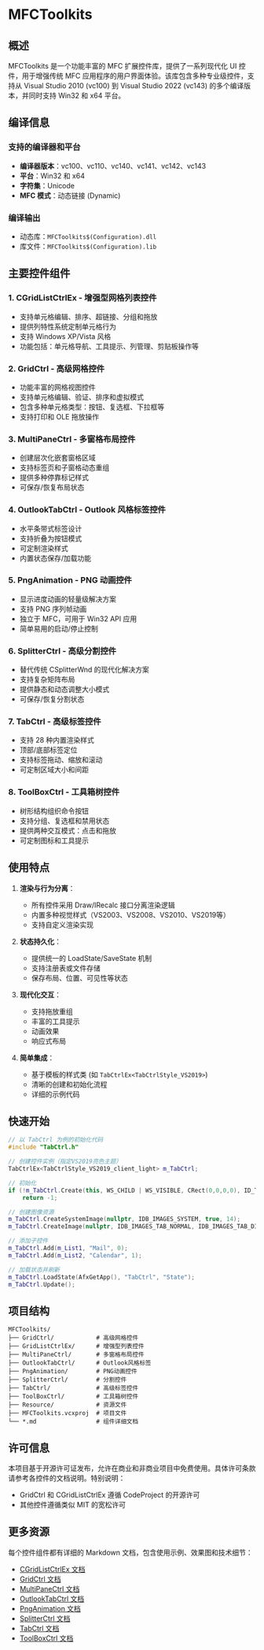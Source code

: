 # MFCToolkits

## 概述

MFCToolkits 是一个功能丰富的 MFC 扩展控件库，提供了一系列现代化 UI 控件，用于增强传统 MFC 应用程序的用户界面体验。该库包含多种专业级控件，支持从 Visual Studio 2010 (vc100) 到 Visual Studio 2022 (vc143) 的多个编译版本，并同时支持 Win32 和 x64 平台。

## 编译信息

### 支持的编译器和平台
- **编译器版本**：vc100、vc110、vc140、vc141、vc142、vc143
- **平台**：Win32 和 x64
- **字符集**：Unicode
- **MFC 模式**：动态链接 (Dynamic)

### 编译输出
- 动态库：`MFCToolkits$(Configuration).dll`
- 库文件：`MFCToolkits$(Configuration).lib`

## 主要控件组件

### 1. CGridListCtrlEx - 增强型网格列表控件
- 支持单元格编辑、排序、超链接、分组和拖放
- 提供列特性系统定制单元格行为
- 支持 Windows XP/Vista 风格
- 功能包括：单元格导航、工具提示、列管理、剪贴板操作等

### 2. GridCtrl - 高级网格控件
- 功能丰富的网格视图控件
- 支持单元格编辑、验证、排序和虚拟模式
- 包含多种单元格类型：按钮、复选框、下拉框等
- 支持打印和 OLE 拖放操作

### 3. MultiPaneCtrl - 多窗格布局控件
- 创建层次化嵌套窗格区域
- 支持标签页和子窗格动态重组
- 提供多种停靠标记样式
- 可保存/恢复布局状态

### 4. OutlookTabCtrl - Outlook 风格标签控件
- 水平条带式标签设计
- 支持折叠为按钮模式
- 可定制渲染样式
- 内置状态保存/加载功能

### 5. PngAnimation - PNG 动画控件
- 显示进度动画的轻量级解决方案
- 支持 PNG 序列帧动画
- 独立于 MFC，可用于 Win32 API 应用
- 简单易用的启动/停止控制

### 6. SplitterCtrl - 高级分割控件
- 替代传统 CSplitterWnd 的现代化解决方案
- 支持复杂矩阵布局
- 提供静态和动态调整大小模式
- 可保存/恢复分割状态

### 7. TabCtrl - 高级标签控件
- 支持 28 种内置渲染样式
- 顶部/底部标签定位
- 支持标签拖动、缩放和滚动
- 可定制区域大小和间距

### 8. ToolBoxCtrl - 工具箱树控件
- 树形结构组织命令按钮
- 支持分组、复选框和禁用状态
- 提供两种交互模式：点击和拖放
- 可定制图标和工具提示

## 使用特点

1. **渲染与行为分离**：
   - 所有控件采用 Draw/IRecalc 接口分离渲染逻辑
   - 内置多种视觉样式（VS2003、VS2008、VS2010、VS2019等）
   - 支持自定义渲染实现

2. **状态持久化**：
   - 提供统一的 LoadState/SaveState 机制
   - 支持注册表或文件存储
   - 保存布局、位置、可见性等状态

3. **现代化交互**：
   - 支持拖放重组
   - 丰富的工具提示
   - 动画效果
   - 响应式布局

4. **简单集成**：
   - 基于模板的样式类 (如 `TabCtrlEx<TabCtrlStyle_VS2019>`)
   - 清晰的创建和初始化流程
   - 详细的示例代码

## 快速开始

```cpp
// 以 TabCtrl 为例的初始化代码
#include "TabCtrl.h"

// 创建控件实例（指定VS2019亮色主题）
TabCtrlEx<TabCtrlStyle_VS2019_client_light> m_TabCtrl;

// 初始化
if (!m_TabCtrl.Create(this, WS_CHILD | WS_VISIBLE, CRect(0,0,0,0), ID_TabCtrl))
    return -1;

// 创建图像资源
m_TabCtrl.CreateSystemImage(nullptr, IDB_IMAGES_SYSTEM, true, 14);
m_TabCtrl.CreateImage(nullptr, IDB_IMAGES_TAB_NORMAL, IDB_IMAGES_TAB_DISABLE, true, 16);

// 添加子控件
m_TabCtrl.Add(m_List1, "Mail", 0);
m_TabCtrl.Add(m_List2, "Calendar", 1);

// 加载状态并刷新
m_TabCtrl.LoadState(AfxGetApp(), "TabCtrl", "State");
m_TabCtrl.Update();
```

## 项目结构

```
MFCToolkits/
├── GridCtrl/            # 高级网格控件
├── GridListCtrlEx/      # 增强型列表控件
├── MultiPaneCtrl/       # 多窗格布局控件
├── OutlookTabCtrl/      # Outlook风格标签
├── PngAnimation/        # PNG动画控件
├── SplitterCtrl/        # 分割控件
├── TabCtrl/             # 高级标签控件
├── ToolBoxCtrl/         # 工具箱树控件
├── Resource/            # 资源文件
├── MFCToolkits.vcxproj  # 项目文件
└── *.md                 # 组件详细文档
```

## 许可信息

本项目基于开源许可证发布，允许在商业和非商业项目中免费使用。具体许可条款请参考各控件的文档说明。特别说明：

- GridCtrl 和 CGridListCtrlEx 遵循 CodeProject 的开源许可
- 其他控件遵循类似 MIT 的宽松许可

## 更多资源

每个控件组件都有详细的 Markdown 文档，包含使用示例、效果图和技术细节：
- [CGridListCtrlEx 文档](doc/CGridListCtrlEx.htm)
- [GridCtrl 文档](doc/GridCtrl.md)
- [MultiPaneCtrl 文档](doc/MultiPaneCtrl.md)
- [OutlookTabCtrl 文档](doc/OutlookTabCtrl.md)
- [PngAnimation 文档](doc/PngAnimation.md)
- [SplitterCtrl 文档](doc/SplitterCtrl.md)
- [TabCtrl 文档](doc/TabCtrl.md)
- [ToolBoxCtrl 文档](doc/ToolBoxCtrl.md)